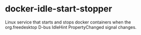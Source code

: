 # docker-idle-start-stopper
Linux service that starts and stops docker containers when the org.freedesktop D-bus IdleHint PropertyChanged signal changes.
